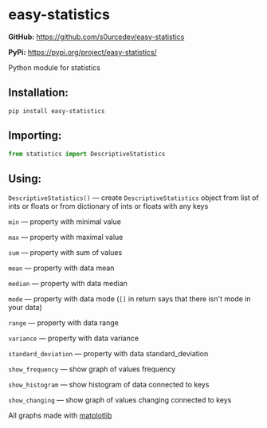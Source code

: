 # easy-statistics

**GitHub:** https://github.com/s0urcedev/easy-statistics

**PyPi:** https://pypi.org/project/easy-statistics/

Python module for statistics

## Installation:

```console
pip install easy-statistics
```

## Importing:

```py
from statistics import DescriptiveStatistics
```

## Using:

`DescriptiveStatistics()` — create `DescriptiveStatistics` object from list of ints or floats or from dictionary of ints or floats with any keys

`min` — property with minimal value

`max` — property with maximal value

`sum` — property with sum of values

`mean` — property with data mean

`median` — property with data median

`mode` — property with data mode (`[]` in return says that there isn't mode in your data)

`range` — property with data range

`variance` — property with data variance

`standard_deviation` — property with data standard_deviation

`show_frequency` — show graph of values frequency

`show_histogram` — show histogram of data connected to keys

`show_changing` — show graph of values changing connected to keys

All graphs made with [matplotlib](https://github.com/matplotlib/matplotlib)